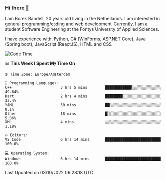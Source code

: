 ### Hi there 👋

I am Borek Bandell, 20 years old living in the Netherlands. I am interested in general programming/coding and web development. Currently, I am a student Software Engineering at the Fontys University of Applied Sciences.

I have experience with: Python, C# (WinForms, ASP.NET Core), Java (Spring boot), JavaScript (ReactJS), HTML and CSS.

<!--START_SECTION:waka-->
![Code Time](http://img.shields.io/badge/Code%20Time-239%20hrs%201%20min-blue)

📊 **This Week I Spent My Time On** 

```text
⌚︎ Time Zone: Europe/Amsterdam

💬 Programming Languages: 
C++                      3 hrs 5 mins        ████████████░░░░░░░░░░░░░   49.64% 
Dart                     2 hrs 4 mins        ████████░░░░░░░░░░░░░░░░░   33.4% 
YAML                     30 mins             ██░░░░░░░░░░░░░░░░░░░░░░░   8.1% 
Other                    18 mins             █░░░░░░░░░░░░░░░░░░░░░░░░   5.06% 
XML                      4 mins              ░░░░░░░░░░░░░░░░░░░░░░░░░   1.18%

🔥 Editors: 
VS Code                  6 hrs 14 mins       █████████████████████████   100.0%

💻 Operating System: 
Windows                  6 hrs 14 mins       █████████████████████████   100.0%

```


 Last Updated on 03/10/2022 06:28:18 UTC
<!--END_SECTION:waka-->

<!--**tcBorek2002/tcBorek2002** is a ✨ _special_ ✨ repository because its `README.md` (this file) appears on your GitHub profile.

Here are some ideas to get you started:

- 🔭 I’m currently working on ...
- 🌱 I’m currently learning ...
- 👯 I’m looking to collaborate on ...
- 🤔 I’m looking for help with ...
- 💬 Ask me about ...
- 📫 How to reach me: ...
- 😄 Pronouns: ...
- ⚡ Fun fact: ...
-->
